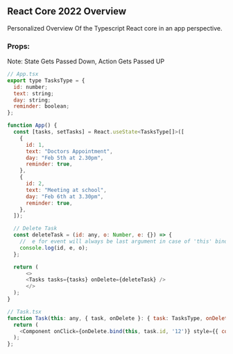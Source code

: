 ## React Core 2022 Overview
Personalized Overview Of the Typescript React core in an app perspective.

### Props:
Note: State Gets Passed Down, Action Gets Passed UP
```js
// App.tsx
export type TasksType = {
  id: number;
  text: string;
  day: string;
  reminder: boolean;
};

function App() {
  const [tasks, setTasks] = React.useState<TasksType[]>([
    {
      id: 1,
      text: "Doctors Appointment",
      day: "Feb 5th at 2.30pm",
      reminder: true,
    },
    {
      id: 2,
      text: "Meeting at school",
      day: "Feb 6th at 3.30pm",
      reminder: true,
    },
  ]);

  // Delete Task
  const deleteTask = (id: any, o: Number, e: {}) => {
    //  e for event will always be last argument in case of 'this' binding
    console.log(id, e, o);
  };

  return (
      <>
      <Tasks tasks={tasks} onDelete={deleteTask} />
      </>
  );
}

// Task.tsx
function Task(this: any, { task, onDelete }: { task: TasksType, onDelete: Function }) {
  return (
    <Component onClick={onDelete.bind(this, task.id, '12')} style={{ color: "red", cursor: "pointer" }} />
  );
};
```